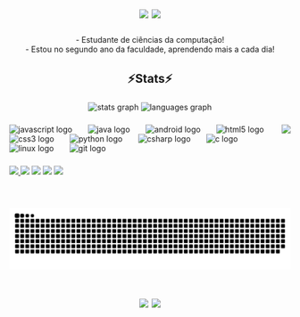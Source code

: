 <h1 align="center">
<img src="https://readme-typing-svg.herokuapp.com/?font=Righteous&size=35&center=true&vCenter=true&width=500&height=70&duration=4000&lines=olá!+👋;+me+chamo+Luiz+Felipe!;" />
  <img src="https://readme-typing-svg.herokuapp.com/?font=Righteous&size=35&center=true&vCenter=true&width=500&height=70&duration=4000&lines=Hi!+👋;+my+name+is+Luiz+Felipe!;" />
</h1>

###

<div  align="center" >
  - Estudante de ciências da computação!
  <br>
- Estou no segundo ano da faculdade, aprendendo mais a cada dia!

  <h2 align="center" >⚡Stats⚡</h2>
</div>

###

<div align="center">
  <img src="https://github-readme-stats.vercel.app/api?username=imztx&hide_title=false&hide_rank=false&show_icons=true&include_all_commits=true&count_private=true&disable_animations=false&theme=dracula&locale=en&hide_border=false" height="150" alt="stats graph"  />
  <img src="https://github-readme-stats.vercel.app/api/top-langs?username=imztx&locale=en&hide_title=false&layout=compact&card_width=320&langs_count=5&theme=dracula&hide_border=false" height="150" alt="languages graph"  />
</div>

###

<img align="right" height="150" src="https://i.giphy.com/media/v1.Y2lkPTc5MGI3NjExemN1cGgzZGJ0Ym44cHp0Z3JoazRyZGV0ZWZmN3N1Z2pjcjEybjZnNCZlcD12MV9pbnRlcm5hbF9naWZfYnlfaWQmY3Q9Zw/2IudUHdI075HL02Pkk/giphy.gif"  />

###

<div align="left">
  <img src="https://cdn.jsdelivr.net/gh/devicons/devicon/icons/javascript/javascript-original.svg" height="30" alt="javascript logo"  />
  <img width="20" />
  <img src="https://cdn.jsdelivr.net/gh/devicons/devicon/icons/java/java-original.svg" height="30" alt="java logo"  />
  <img width="20" />
  <img src="https://cdn.jsdelivr.net/gh/devicons/devicon/icons/android/android-original.svg" height="30" alt="android logo"  />
  <img width="20" />
  <img src="https://cdn.jsdelivr.net/gh/devicons/devicon/icons/html5/html5-original.svg" height="30" alt="html5 logo"  />
  <img width="20" />
  <img src="https://cdn.jsdelivr.net/gh/devicons/devicon/icons/css3/css3-original.svg" height="30" alt="css3 logo"  />
  <img width="20" />
  <img src="https://cdn.jsdelivr.net/gh/devicons/devicon/icons/python/python-original.svg" height="30" alt="python logo"  />
  <img width="20" />
  <img src="https://cdn.jsdelivr.net/gh/devicons/devicon/icons/csharp/csharp-original.svg" height="30" alt="csharp logo"  />
  <img width="20" />
  <img src="https://cdn.jsdelivr.net/gh/devicons/devicon/icons/c/c-original.svg" height="30" alt="c logo"  />
  <img width="20" />
  <img src="https://cdn.jsdelivr.net/gh/devicons/devicon/icons/linux/linux-original.svg" height="30" alt="linux logo"  />
  <img width="20" />
  <img src="https://cdn.jsdelivr.net/gh/devicons/devicon/icons/git/git-original.svg" height="30" alt="git logo"  />
  <img width="20" />
</div>

###
 
<div> 
  <a href="https://instagram.com/luizfelipemartinsqua" target="_blank"><img src="https://img.shields.io/badge/-Instagram-%23E4405F?style=for-the-badge&logo=instagram&logoColor=white" target="_blank"
  height="30"> </a>
  <a href = "mailto:luiz.lipem@outlook.com"><img src="https://img.shields.io/badge/Outlook-0078D4?style=for-the-badge&logo=microsoft-outlook&logoColor=white" target="_blank"
                                              height="30"></a>
  <a href="https://www.linkedin.com/in/luiz-felipe-martins-949b3427a" target="_blank"><img src="https://img.shields.io/badge/-LinkedIn-%230077B5?style=for-the-badge&logo=linkedin&logoColor=white" target="_blank"
                                                                                        height="30"></a>
  <a href="https://api.whatsapp.com/send/?phone=14998852801&text&type=phone_number&app_absent=0" target="_blank"><img src="https://img.shields.io/badge/WhatsApp-25D366?style=for-the-badge&logo=whatsapp&logoColor=white" target="_blank"
                                                                                                                   height="30"></a>
  <a href="https://gitlab.com/luiz_martins" target="_blank"><img src="https://img.shields.io/badge/GitLab-330F63?style=for-the-badge&logo=gitlab&logoColor=white" target="_blank"
                                                              height="30"></a>

</div>

###

<br clear="both">

<img src="https://raw.githubusercontent.com/imztx/imztx/output/snake.svg" alt="Snake animation" />

<h1 align="center">
<img src="https://readme-typing-svg.herokuapp.com/?font=Righteous&size=35&center=true&vCenter=true&width=500&height=70&duration=4000&lines=obrigado+pela+sua+atenção!;" />
  <img src="https://readme-typing-svg.herokuapp.com/?font=Righteous&size=35&center=true&vCenter=true&width=500&height=70&duration=4000&lines=thank+you+for+your+attencion!;" />
</h1>

###


